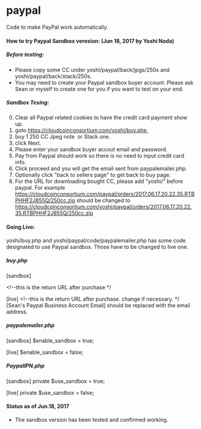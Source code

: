 # paypal
Code to make PayPal work automatically. 

#### How to try Paypal Sandbox veresion: (Jun 18, 2017 by Yoshi Noda)

##### Before testing:

* Please copy some CC under yoshi/paypal/back/jpgs/250s and yoshi/paypal/back/stack/250s.
* You may need to create your Paypal sandbox buyer account. Please ask Sean or myself to create one for you if you want to test on your end.


##### Sandbox Tesing:

0. Clear all Paypal related cookies to have the credit card payment show up. 
1. goto https://cloudcoinconsortium.com/yoshi/buy.php 
2. buy 1 250 CC Jpeg note  or Stack one.
3. click Next. 
4. Please enter your sandbox buyer accout email and password.
5. Pay from Paypal should work so there is no need to input credit card info.
6. Click proceed and you will get the email sent from paypalemailer.php.
7. Optionally click "back to sellers page" to get back to buy page.
8. For the URL for downloading bought CC, please add "yoshi/" before paypal. For example
   https://cloudcoinconsortium.com/paypal/orders/2017.06.17.20.22.35.RTBPHHF2J855Q/250cc.zip
should be changed to
   https://cloudcoinconsortium.com/yoshi/paypal/orders/2017.06.17.20.22.35.RTBPHHF2J855Q/250cc.zip


#### Going Live:

yoshi/buy.php and yoshi/paypal/code/paypalemailer.php has some code designated to use Paypal sandbox. Those have to be changed to live one.

##### buy.php

[sandbox]
	<form action="https://www.sandbox.paypal.com/cgi-bin/webscr?cmd=_xclick&business=sean-facilitator@worthington.net" method="post" target="_top">
        <input type="hidden" name="notify_url" value="https://cloudcoinconsortium.com/yoshi/paypal/code/paypalemailer.php" />
        <input type="hidden" name="return" value="https://cloudcoinconsortium.com/yoshi/buy.php" />  <!--this is the return URL after purchase */

[live]
	<form action="https://www.paypal.com/cgi-bin/webscr?cmd=_xclick&business=[Sean's Paypal Business Account Email]" method="post" target="_top">
        <input type="hidden" name="notify_url" value="https://cloudcoinconsortium.com/paypal/code/paypalemailer.php" />
        <input type="hidden" name="return" value="https://cloudcoinconsortium.com/buy.php" />   <!--this is the return URL after purchase. change if necessary. */
[Sean's Paypal Business Account Email] should be replaced with the email address.


##### paypalemailer.php

[sandbox]
$enable_sandbox = true;

[live]
$enable_sandbox = false;


##### PaypalIPN.php

[sandbox]
    private $use_sandbox = true;

[live]
    private $use_sandbox = false;





#### Status as of Jun.18, 2017

* The sandbox version has been tested and confirmed working.


